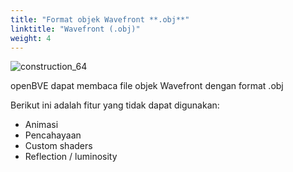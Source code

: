 ```yaml
---
title: "Format objek Wavefront **.obj**"
linktitle: "Wavefront (.obj)"
weight: 4
---
```


![construction_64](/images/construction_64.png)

openBVE dapat membaca file objek Wavefront dengan format .obj

Berikut ini adalah fitur yang tidak dapat digunakan:

- Animasi
- Pencahayaan
- Custom shaders
- Reflection / luminosity